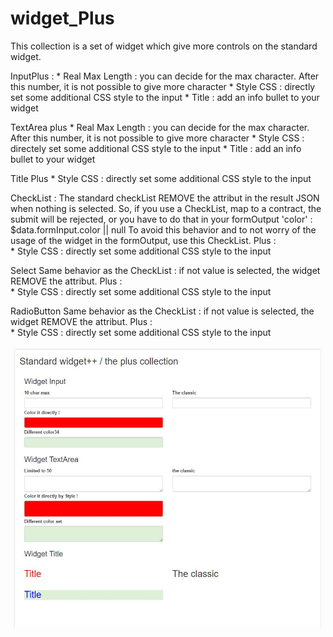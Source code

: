 # widget_Plus

This collection is a set of widget which give more controls on the standard widget.


InputPlus : 
	* Real Max Length : you can decide for the max character. After this number, it is not possible to give more character
	* Style CSS : directly set some additional CSS style to the input
	* Title : add an info bullet to your widget
	
TextArea plus
	* Real Max Length : you can decide for the max character. After this number, it is not possible to give more character
	* Style CSS : directely set some additional CSS style to the input
	* Title : add an info bullet to your widget
	
Title Plus
	* Style CSS : directly set some additional CSS style to the input
		
CheckList :
	The standard checkList REMOVE the attribut in the result JSON when nothing is selected.
	So, if you use a CheckList, map to a contract, the submit will be rejected, or you have to do that in your formOutput
		'color' : $data.formInput.color || null
	To avoid this behavior and to not worry of the usage of the widget in the formOutput, use this CheckList.
	Plus : 	
	* Style CSS : directly set some additional CSS style to the input

Select
	Same behavior as the CheckList : if not value is selected, the widget REMOVE the attribut.
	Plus : 	
	* Style CSS : directly set some additional CSS style to the input
		
RadioButton
	Same behavior as the CheckList : if not value is selected, the widget REMOVE the attribut.
	Plus : 	
	* Style CSS : directly set some additional CSS style to the input
	
<img src="ScreenShot.jpeg"/>	